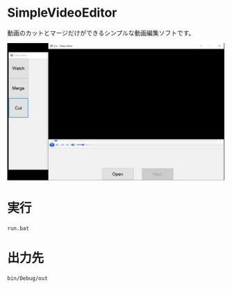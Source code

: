 # SimpleVideoEditor
動画のカットとマージだけができるシンプルな動画編集ソフトです。

<img src="image/preview.png" width=500>

# 実行
`run.bat`

# 出力先
`bin/Debug/out`